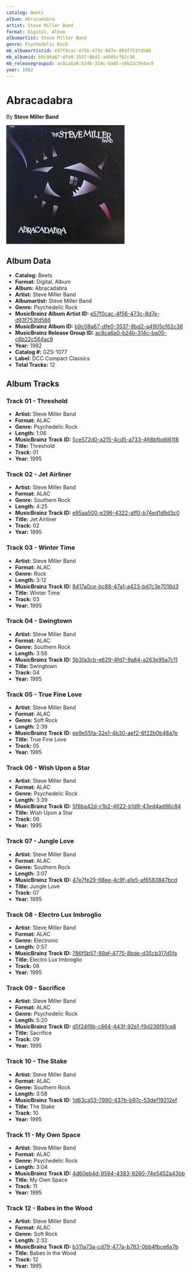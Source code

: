 ```yaml
---
catalog: Beets
album: Abracadabra
artist: Steve Miller Band
format: Digital, Album
albumartist: Steve Miller Band
genre: Psychedelic Rock
mb_albumartistid: e57f0cac-4f56-473c-8d7e-d93f753fd586
mb_albumid: b9c08a67-dfe0-3537-8bd2-a4905cf62c36
mb_releasegroupid: ac8ca6a0-b24b-314c-ba05-c6b22c564ac9
year: 1982
---
```


# Abracadabra

By **Steve Miller Band**

![](../../assets/beetscovers/Steve_Miller_Band-Abracadabra.jpg)

## Album Data

- **Catalog:** Beets
- **Format:** Digital, Album
- **Album:** Abracadabra
- **Artist:** Steve Miller Band
- **Albumartist:** Steve Miller Band
- **Genre:** Psychedelic Rock
- **MusicBrainz Album Artist ID:** [e57f0cac-4f56-473c-8d7e-d93f753fd586](https://musicbrainz.org/artist/e57f0cac-4f56-473c-8d7e-d93f753fd586)
- **MusicBrainz Album ID:** [b9c08a67-dfe0-3537-8bd2-a4905cf62c36](https://musicbrainz.org/release/b9c08a67-dfe0-3537-8bd2-a4905cf62c36)
- **MusicBrainz Release Group ID:** [ac8ca6a0-b24b-314c-ba05-c6b22c564ac9](https://musicbrainz.org/release-group/ac8ca6a0-b24b-314c-ba05-c6b22c564ac9)
- **Year:** 1982
- **Catalog #:** GZS-1077
- **Label:** DCC Compact Classics
- **Total Tracks:** 12

## Album Tracks

### Track 01 - Threshold

- **Artist:** Steve Miller Band
- **Format:** ALAC
- **Genre:** Psychedelic Rock
- **Length:** 1:06
- **MusicBrainz Track ID:** [5ce572d0-a215-4cd5-a733-468bfbd661f8](https://musicbrainz.org/recording/5ce572d0-a215-4cd5-a733-468bfbd661f8)
- **Title:** Threshold
- **Track:** 01
- **Year:** 1995

### Track 02 - Jet Airliner

- **Artist:** Steve Miller Band
- **Format:** ALAC
- **Genre:** Southern Rock
- **Length:** 4:25
- **MusicBrainz Track ID:** [e95aa500-e296-4322-aff0-b74ed1d9d3c0](https://musicbrainz.org/recording/e95aa500-e296-4322-aff0-b74ed1d9d3c0)
- **Title:** Jet Airliner
- **Track:** 02
- **Year:** 1995

### Track 03 - Winter Time

- **Artist:** Steve Miller Band
- **Format:** ALAC
- **Genre:** Rock
- **Length:** 3:12
- **MusicBrainz Track ID:** [8417a0ce-bc88-47a1-a423-bd7c3e7016d3](https://musicbrainz.org/recording/8417a0ce-bc88-47a1-a423-bd7c3e7016d3)
- **Title:** Winter Time
- **Track:** 03
- **Year:** 1995

### Track 04 - Swingtown

- **Artist:** Steve Miller Band
- **Format:** ALAC
- **Genre:** Southern Rock
- **Length:** 3:56
- **MusicBrainz Track ID:** [5b3fa3cb-e629-4fd7-9a84-a263e95a7c11](https://musicbrainz.org/recording/5b3fa3cb-e629-4fd7-9a84-a263e95a7c11)
- **Title:** Swingtown
- **Track:** 04
- **Year:** 1995

### Track 05 - True Fine Love

- **Artist:** Steve Miller Band
- **Format:** ALAC
- **Genre:** Soft Rock
- **Length:** 2:39
- **MusicBrainz Track ID:** [ee9e55fa-32e1-4b30-aef2-6f22b0b48a7e](https://musicbrainz.org/recording/ee9e55fa-32e1-4b30-aef2-6f22b0b48a7e)
- **Title:** True Fine Love
- **Track:** 05
- **Year:** 1995

### Track 06 - Wish Upon a Star

- **Artist:** Steve Miller Band
- **Format:** ALAC
- **Genre:** Psychedelic Rock
- **Length:** 3:39
- **MusicBrainz Track ID:** [5f6ba42d-c1b2-4622-b1d9-43ed4ad96c84](https://musicbrainz.org/recording/5f6ba42d-c1b2-4622-b1d9-43ed4ad96c84)
- **Title:** Wish Upon a Star
- **Track:** 06
- **Year:** 1995

### Track 07 - Jungle Love

- **Artist:** Steve Miller Band
- **Format:** ALAC
- **Genre:** Southern Rock
- **Length:** 3:07
- **MusicBrainz Track ID:** [47e7fe29-68ee-4c9f-a1e5-af6583847bcd](https://musicbrainz.org/recording/47e7fe29-68ee-4c9f-a1e5-af6583847bcd)
- **Title:** Jungle Love
- **Track:** 07
- **Year:** 1995

### Track 08 - Electro Lux Imbroglio

- **Artist:** Steve Miller Band
- **Format:** ALAC
- **Genre:** Electronic
- **Length:** 0:57
- **MusicBrainz Track ID:** [786f5b57-89af-4775-8bde-d35cb317d5fa](https://musicbrainz.org/recording/786f5b57-89af-4775-8bde-d35cb317d5fa)
- **Title:** Electro Lux Imbroglio
- **Track:** 08
- **Year:** 1995

### Track 09 - Sacrifice

- **Artist:** Steve Miller Band
- **Format:** ALAC
- **Genre:** Psychedelic Rock
- **Length:** 5:20
- **MusicBrainz Track ID:** [d5f24f9b-c864-443f-92e1-f9d236f91ce8](https://musicbrainz.org/recording/d5f24f9b-c864-443f-92e1-f9d236f91ce8)
- **Title:** Sacrifice
- **Track:** 09
- **Year:** 1995

### Track 10 - The Stake

- **Artist:** Steve Miller Band
- **Format:** ALAC
- **Genre:** Southern Rock
- **Length:** 3:58
- **MusicBrainz Track ID:** [1d63ca53-7990-437b-b97c-53def19212ef](https://musicbrainz.org/recording/1d63ca53-7990-437b-b97c-53def19212ef)
- **Title:** The Stake
- **Track:** 10
- **Year:** 1995

### Track 11 - My Own Space

- **Artist:** Steve Miller Band
- **Format:** ALAC
- **Genre:** Psychedelic Rock
- **Length:** 3:04
- **MusicBrainz Track ID:** [4d60eb4d-9594-4383-9260-74e5452a43bb](https://musicbrainz.org/recording/4d60eb4d-9594-4383-9260-74e5452a43bb)
- **Title:** My Own Space
- **Track:** 11
- **Year:** 1995

### Track 12 - Babes in the Wood

- **Artist:** Steve Miller Band
- **Format:** ALAC
- **Genre:** Soft Rock
- **Length:** 2:32
- **MusicBrainz Track ID:** [b311a73a-cd79-477a-b783-0bb4fbce6a7b](https://musicbrainz.org/recording/b311a73a-cd79-477a-b783-0bb4fbce6a7b)
- **Title:** Babes in the Wood
- **Track:** 12
- **Year:** 1995


